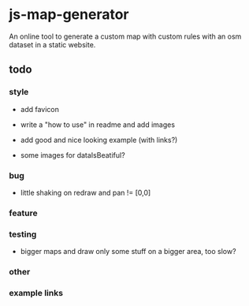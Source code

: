 # js-map-generator

An online tool to generate a custom map with custom rules with an osm dataset in a static website.

## todo

### style

- add favicon

- write a "how to use" in readme and add images

- add good and nice looking example (with links?)

- some images for dataIsBeatiful?

### bug

- little shaking on redraw and pan != [0,0]

### feature

### testing

- bigger maps and draw only some stuff on a bigger area, too slow?

### other

[//]: # (links: https://geoffboeing.com/2017/03/urban-form-figure-ground/)

### example links
